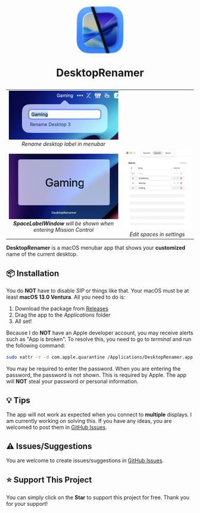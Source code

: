 <h1 align="center">
  <img src="/DesktopRenamer/Resources/DesktopRenamerIcon_Default.png" width="25%" alt=""/>  
  <p></p>
  <p align="center">DesktopRenamer</p>
</h1>

<table align="center" border="0" cellpadding="0" cellspacing="0">
  <tr>
    <td align="center">
      <img src="/DesktopRenamer/Resources/Demo/DesktopRenamer_v1-4-0_Rename.png" width="300"/><br>
      <i>Rename desktop label in menubar</i>
    </td>
  </tr>
  <tr>
    <td align="center">
      <img src="/DesktopRenamer/Resources/Demo/DesktopRenamer_v1-4-0_SLW.png" width="300"/><br>
      <i><b>SpaceLabelWindow</b> will be shown when entering Mission Control</i>
    </td>
    <td align="center">
      <img src="/DesktopRenamer/Resources/Demo/DesktopRenamer_v1-4-0_SpaceEdit.png" width="300"/><br>
      <i>Edit spaces in settings</i>
    </td>
  </tr>
</table>

**DesktopRenamer** is a macOS menubar app that shows your **customized** name of the current desktop.

## 📦 Installation

You do **NOT** have to disable *SIP* or things like that. Your macOS must be at least **macOS 13.0 Ventura**. All you need to do is:

1. Download the package from [Releases](https://github.com/gitmichaelqiu/DesktopRenamer/releases/)
2. Drag the app to the *Applications* folder
3. All set!

Because I do **NOT** have an Apple developer account, you may receive alerts such as "App is broken". To resolve this, you need to go to *terminal* and run the following command:

```bash
sudo xattr -r -d com.apple.quarantine /Applications/DesktopRenamer.app
```

You may be required to enter the password. When you are entering the password, the password is not shown. This is required by Apple. The app will **NOT** steal your password or personal information.

## 💡 Tips

The app will not work as expected when you connect to **multiple** displays. I am currently working on solving this. If you have any ideas, you are welcomed to post them in [GitHub Issues](https://github.com/gitmichaelqiu/DesktopRenamer/issues).

## ⚠️ Issues/Suggestions

You are welcome to create issues/suggestions in [GitHub Issues](https://github.com/gitmichaelqiu/DesktopRenamer/issues).

## ⭐ Support This Project

You can simply click on the **Star** to support this project for free. Thank you for your support!
